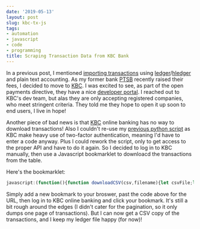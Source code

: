 ```yaml
---
date: '2019-05-13'
layout: post
slug: kbc-tx-js
tags:
- automation
- javascript
- code
- programming
title: Scraping Transaction Data from KBC Bank
---
```


In a previous post, I mentioned [importing transactions][bank-tx-py] using [ledger][]/[hledger][] and plain text accounting. As my former bank [PTSB][] recently raised their fees, I decided to move to [KBC][]. I was excited to see, as part of the open payments directive, they have a nice [developer portal][devp]. I reached out to KBC's dev team, but alas they are only accepting registered companies, who meet stringent criteria. They told me they hope to open it up soon to end users, I live in hope!

Another piece of bad news is that [KBC][] online banking has no way to download transactions! Also I couldn't re-use my [previous python script][bank-tx-py] as KBC make heavy use of two-factor authentication, meaning I'd have to enter a code anyway. Plus I could rework the script, only to get access to the proper API and have to do it again. So I decided to log in to KBC manually, then use a Javascript bookmarklet to downloacd the transactions from the table.


Here's the bookmarklet:
```javascript
javascript:(function(){function downloadCSV(csv,filename){let csvFile;let downloadLink;csvFile=new Blob([csv],{type:"text/csv"});downloadLink=document.createElement("a");downloadLink.download=filename;downloadLink.href=window.URL.createObjectURL(csvFile);downloadLink.style.display="none";document.body.appendChild(downloadLink);downloadLink.click()};function exportTableToCSV(filename){let csv=[];let rows=document.querySelectorAll(".table-transactions tr");for(var i=0;i<rows.length;i+=1){let row=[],cols=rows[i].querySelectorAll("td, th");for(var j=0;j<cols.length;j+=1){let txt=cols[j].innerText;txt=txt.replace("-","");txt=txt.replace(",","");row.push(txt)}csv.push(row.join(","))}downloadCSV(csv.join("\n"),filename)}exportTableToCSV("kbc.csv")})();
```

Simply add a new bookmark to your broswer, past the code above for the URL, then log in to KBC online banking and click your bookmark. It's still a bit rough around the edges (I didn't cater for the pagination, so it only dumps one page of transactions). But I can now get a CSV copy of the transactions, and I keep my ledger file happy (for now)!


[ledger]: /ledger
[hledger]: https://hledger.org/
[bank-tx-py]: /bank-tx-py
[PTSB]: https://www.permanenttsb.ie/
[KBC]: https://www.kbc.ie/
[devp]: https://www.kbc.ie/psd2-developer-portal/home